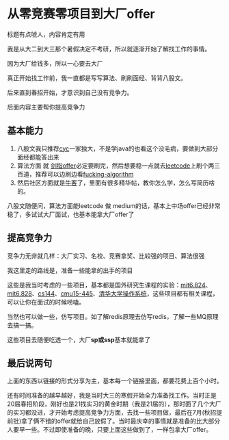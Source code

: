 # 从零竞赛零项目到大厂offer

标题有点唬人，内容肯定有用

我是从大二到大三那个暑假决定不考研，所以就逐渐开始了解找工作的事情。

因为大厂给钱多，所以一心要去大厂

真正开始找工作前，我一直都是写写算法、刷刷面经、背背八股文。

后来直到春招开始，才意识到自己没有竞争力。

后面内容主要帮你提高竞争力

## 基本能力

1. 八股文我只推荐[cyc](https://github.com/CyC2018/CS-Notes)一家独大，不是学java的也看这个没毛病，要做到大部分面经都能答出来
2. 算法方面 就 [剑指offer](https://leetcode-cn.com/problemset/lcof/)必定要刷完，然后想要稳一点就去[leetcode](https://leetcode-cn.com/)上刷个两三百道，推荐可以边刷边看[fucking-algorithm](https://github.com/labuladong/fucking-algorithm)
3. 然后社区方面就是[牛客](https://www.nowcoder.com/)了，里面有很多精华帖，教你怎么学，怎么写简历啥的。



八股文随便问，算法方面能leetcode 做 medium的话，基本上中场offer已经非常稳了，多试试大厂面试，也基本能拿大厂offer了

## 提高竞争力

竞争力无非就几样：大厂实习、名校、竞赛拿奖、比较强的项目、算法很强

我这里走的路线是，准备一些能拿的出手的项目

这些是我当时考虑的一些项目，基本都是国外研究生课程的实验：[mit6.824](https://pdos.csail.mit.edu/6.824/schedule.html)、[mit6.828](https://pdos.csail.mit.edu/6.828/2018/schedule.html)、[cs144](https://cs144.github.io/)、[cmu15-445](https://15445.courses.cs.cmu.edu/fall2020/schedule.html)、[清华大学操作系统](https://rcore-os.github.io/rCore-Tutorial-Book-v3/index.html)，这些项目都有相关课程，可以让你在面试的时候唠嗑。

当然也可以做一些，仿写项目。如了解redis原理去仿写redis，了解一些MQ原理去搞一搞。

这些项目去随便吃透一个，大厂**sp或ssp**基本就能拿了



## 最后说两句

上面的东西以链接的形式分享为主，基本每一个链接里面，都要花费上百个小时。

还有时间准备的越早越好，我是当时大三的寒假开始全力准备找工作。当时正是20届春招阶段，刚好也是21找实习的黄金时期（我是21届的），那时面了几个大厂的实习都没进，才开始考虑提高竞争力方面，去找一些项目做，最后在7月(秋招提前批)拿了俩不错的offer就给自己放假了。当时最庆幸的事情就是准备的比大部分人要早一些。不过即使准备的晚，只要上面这些做到了，一样包拿大厂offer。
